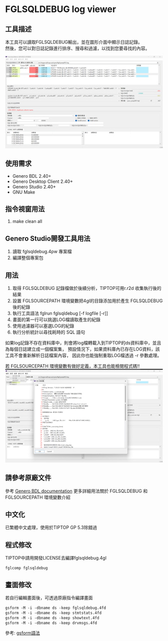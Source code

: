 # FGLSQLDEBUG log viewer

## 工具描述

本工具可以讀取FGLSQLDEBUG輸出，並在圖形介面中顯示日誌記錄。  
然後，您可以對日誌記錄進行排序、搜尋和過濾，以找到您要尋找的內容。

![FGLSQLDEBUG viewer (GDC)](https://github.com/m121752332/tool_fglsqldebug/blob/master/docs/fglsqldebug-screen-001.png)

## 使用需求

* Genero BDL 2.40+
* Genero Desktop Client 2.40+
* Genero Studio 2.40+
* GNU Make

## 指令視窗用法

1. make clean all

## Genero Studio開發工具用法

1. 讀取 fglsqldebug.4pw 專案檔
2. 編譯整個專案包

## 用法

1. 取得 FGLSQLDEBUG 記錄檔做於後續分析，TIPTOP可用r.r2d 收集執行後的結果
2. 設置 FGLSOURCEPATH 環境變數把4gl的目錄添加用於產生 FGLSQLDEBUG 後的紀錄
3. 執行工具語法 fglrun fglsqldebug [-f logfile [-r]]
4. 畫面的第一行可以挑選LOG檔讀取產生的紀錄
5. 使用過濾器可以塞選LOG的紀錄
6. 執行分析統計以尋找耗時的 SQL 語句

如果log記錄不存在資料庫中，則會將log檔轉載入到TIPTOP的ds資料庫中，並且為每個日誌建立成一個檔案集，
預設情況下，如果資料庫內已存在LOG資料，該工具不會重新解析日誌檔案內容，
因此你也能強制重取LOG檔透過 -r 參數處理。

若 FGLSOURCEPATH 環境變數有做好定義，本工具也能檢閱程式碼!!
![檢視](https://github.com/m121752332/tool_fglsqldebug/blob/master/docs/fglsqldebug-screen-003.png)

## 請參考原廠文件

參考 [Genero BDL documentation](http://www.4js.com/download/documentation) 
更多詳細用法關於 FGLSQLDEBUG 和 FGLSOURCEPATH 環境變數介紹


## 中文化

已繁體中文處理，使用於TIPTOP GP 5.3除錯過

## 程式修改

TIPTOP中請用開發LICENSE去編譯fglsqldebug.4gl
```
fglcomp fglsqldebug
```

## 畫面修改

若自行編輯畫面後，可透過原廠指令編譯畫面
```程式類型=java
gsform -M -i -dbname ds -keep fglsqldebug.4fd
gsform -M -i -dbname ds -keep stmtstats.4fd
gsform -M -i -dbname ds -keep showtext.4fd
gsform -M -i -dbname ds -keep drvmsgs.4fd
```

參考: [gsform語法](https://4js.com/online_documentation/fjs-gst-manual-html/index.html#gst-topics/c_gst_formdesigner_designform_012.html)
